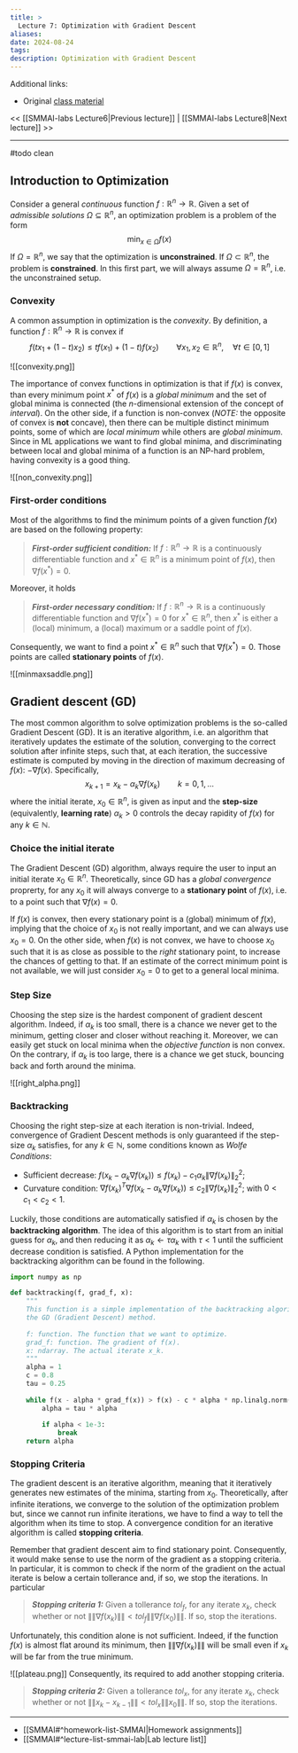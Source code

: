 ```yaml
---
title: >
  Lecture 7: Optimization with Gradient Descent
aliases: 
date: 2024-08-24
tags: 
description: Optimization with Gradient Descent
---
```

Additional links: 
 - Original [class material](https://www.evangelistadavide.com/teaching/)

<< [[SMMAI-labs Lecture6|Previous lecture]] | [[SMMAI-labs Lecture8|Next lecture]] >>

---
#todo clean
## Introduction to Optimization
Consider a general _continuous_ function $f: \mathbb{R}^n \to \mathbb{R}$. Given a set of _admissible solutions_ $\Omega \subseteq \mathbb{R}^n$, an optimization problem is a problem of the form
$$
    \min_{x \in \Omega} f(x)
$$
If $\Omega = \mathbb{R}^n$, we say that the optimization is **unconstrained**. If $\Omega \subset \mathbb{R}^n$, the problem is **constrained**. In this first part, we will always assume $\Omega = \mathbb{R}^n$, i.e. the unconstrained setup.

### Convexity
A common assumption in optimization is the _convexity_. By definition, a function $f: \mathbb{R}^n \to \mathbb{R}$ is convex if 
$$
    f(tx_1 + (1-t)x_2) \leq tf(x_1) + (1-t)f(x_2) \qquad \forall x_1, x_2 \in \mathbb{R}^n, \quad \forall t \in [0, 1]
$$

![[convexity.png]]


The importance of convex functions in optimization is that if $f(x)$ is convex, than every minimum point $x^*$ of $f(x)$ is a _global minimum_ and the set of global minima is connected (the $n$-dimensional extension of the concept of _interval_). On the other side, if a function is non-convex (_NOTE:_ the opposite of convex is **not** concave), then there can be multiple distinct minimum points, some of which are _local minimum_ while others are _global minimum_. Since in ML applications we want to find global minima, and discriminating between local and global minima of a function is an NP-hard problem, having convexity is a good thing. 

![[non_convexity.png]]
### First-order conditions
Most of the algorithms to find the minimum points of a given function $f(x)$ are based on the following property:

>**_First-order sufficient condition:_** If $f: \mathbb{R}^n \to \mathbb{R}$ is a continuously differentiable function and $x^* \in \mathbb{R}^n$ is a minimum point of $f(x)$, then $\nabla f(x^*) = 0$. 

Moreover, it holds

>**_First-order necessary condition:_** If $f: \mathbb{R}^n \to \mathbb{R}$ is a continuously differentiable function and $\nabla f( x^* ) = 0$ for $x^* \in \mathbb{R}^n$, then $x^*$ is either a (local) minimum, a (local) maximum or a saddle point of $f(x)$.

Consequently, we want to find a point $x^* \in \mathbb{R}^n$ such that $\nabla f(x^*) = 0$. Those points are called **stationary points** of $f(x)$.

![[minmaxsaddle.png]]
## Gradient descent (GD)
The most common algorithm to solve optimization problems is the so-called Gradient Descent (GD). It is an iterative algorithm, i.e. an algorithm that iteratively updates the estimate of the solution, converging to the correct solution after infinite steps, such that, at each iteration, the successive estimate is computed by moving in the direction of maximum decreasing of $f(x)$: $- \nabla f(x)$. Specifically, 
$$
    x_{k+1} = x_k - \alpha_k \nabla f(x_k) \qquad k = 0, 1, \dots
$$
where the initial iterate, $x_0 \in \mathbb{R}^n$, is given as input and the **step-size** (equivalently, **learning rate**) $\alpha_k > 0$ controls the decay rapidity of $f(x)$ for any $k \in \mathbb{N}$.

### Choice the initial iterate
The Gradient Descent (GD) algorithm, always require the user to input an initial iterate $x_0 \in \mathbb{R}^n$. Theoretically, since GD has a _global convergence_ proprerty, for any $x_0$ it will always converge to a **stationary point** of $f(x)$, i.e. to a point such that $\nabla f(x) = 0$.

If $f(x)$ is convex, then every stationary point is a (global) minimum of $f(x)$, implying that the choice of $x_0$ is not really important, and we can always use $x_0 = 0$. On the other side, when $f(x)$ is not convex, we have to choose $x_0$ such that it is as close as possible to the _right_ stationary point, to increase the chances of getting to that. If an estimate of the correct minimum point is not available, we will just consider $x_0 = 0$ to get to a general local minima.

### Step Size
Choosing the step size is the hardest component of gradient descent algorithm. Indeed, if $\alpha_k$ is too small, there is a chance we never get to the minimum, getting closer and closer without reaching it. Moreover, we can easily get stuck on local minima when the _objective function_ is non convex. On the contrary, if $\alpha_k$ is too large, there is a chance we get stuck, bouncing back and forth around the minima.

![[right_alpha.png]]
### Backtracking
Choosing the right step-size at each iteration is non-trivial. Indeed, convergence of Gradient Descent methods is only guaranteed if the step-size $\alpha_k$ satisfies, for any $k \in \mathbb{N}$, some conditions known as _Wolfe Conditions_:

- Sufficient decrease: $f(x_k - \alpha_k \nabla f(x_k)) \leq f(x_k) - c_1 \alpha_k \| \nabla f(x_k) \|_2^2$;
- Curvature condition: $\nabla f(x_k)^T \nabla f(x_k - \alpha_k \nabla f(x_k)) \leq c_2 \|  \nabla f(x_k)  \|_2^2$;
with $0 < c_1 < c_2 < 1$.

Luckily, those conditions are automatically satisfied if $\alpha_k$ is chosen by the **backtracking algorithm**. The idea of this algorithm is to start from an initial guess for $\alpha_k$, and then reducing it as $\alpha_k \leftarrow \tau \alpha_k$ with $\tau < 1$ until the sufficient decrease condition is satisfied. A Python implementation for the backtracking algorithm can be found in the following.

```python
import numpy as np

def backtracking(f, grad_f, x):
    """
    This function is a simple implementation of the backtracking algorithm for
    the GD (Gradient Descent) method.
    
    f: function. The function that we want to optimize.
    grad_f: function. The gradient of f(x).
    x: ndarray. The actual iterate x_k.
    """
    alpha = 1
    c = 0.8
    tau = 0.25
    
    while f(x - alpha * grad_f(x)) > f(x) - c * alpha * np.linalg.norm(grad_f(x), 2) ** 2:
        alpha = tau * alpha
        
        if alpha < 1e-3:
            break
    return alpha
```

### Stopping Criteria
The gradient descent is an iterative algorithm, meaning that it iteratively generates new estimates of the minima, starting from $x_0$. Theoretically, after infinite iterations, we converge to the solution of the optimization problem but, since we cannot run infinite iterations, we have to find a way to tell the algorithm when its time to stop. A convergence condition for an iterative algorithm is called **stopping criteria**. 

Remember that gradient descent aim to find stationary point. Consequently, it would make sense to use the norm of the gradient as a stopping criteria. In particular, it is common to check if the norm of the gradient on the actual iterate is below a certain tollerance and, if so, we stop the iterations. In particular

>**_Stopping criteria 1:_** Given a tollerance $tol_f$, for any iterate $x_k$, check whether or not $\|\| \nabla f(x_k) \|\| < tol_f \|\| \nabla f(x_0) \|\|$. If so, stop the iterations.

Unfortunately, this condition alone is not sufficient. Indeed, if the function $f(x)$ is almost flat around its minimum, then $\|\| \nabla f(x_k) \|\|$ will be small even if $x_k$ will be far from the true minimum. 

![[plateau.png]]
Consequently, its required to add another stopping criteria.

>**_Stopping criteria 2:_** Given a tollerance $tol_x$, for any iterate $x_k$, check whether or not $\|\| x_k - x_{k-1} \|\| < tol_x \|\| x_0 \|\|$. If so, stop the iterations.

---
- [[SMMAI#^homework-list-SMMAI|Homework assignments]]
- [[SMMAI#^lecture-list-smmai-lab|Lab lecture list]]